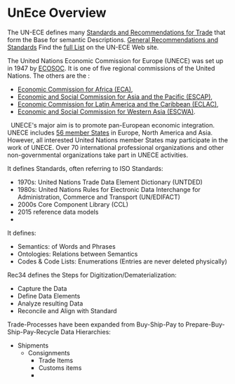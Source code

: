 # UnEce Overview

The UN-ECE defines many [Standards and Recommendations for Trade](https://unece.org/trade/uncefact/mainstandards)  that form the Base for semantic Descriptions. [General Recommendations and Standards](https://tfig.unece.org/contents/recommendations-and-standards.htm)
Find the [full List](https://tfig.unece.org/contents/unece-uncefact-recommendations.htm) on the UN-ECE Web site. 

The United Nations Economic Commission for Europe (UNECE) was set up in 1947 by [ECOSOC](http://www.un.org/esa/coordination/ecosoc/). It is one of five regional commissions of the United Nations. The others are the :

-   [Economic Commission for Africa (ECA)](http://uneca.org/),
-   [Economic and Social Commission for Asia and the Pacific (ESCAP)](http://www.unescap.org/),
-   [Economic Commission for Latin America and the Caribbean (ECLAC)](http://www.eclac.org/),
-   [Economic and Social Commission for Western Asia (ESCWA)](http://www.escwa.un.org/).

 
UNECE's major aim is to promote pan-European economic integration. UNECE includes [56 member States](http://www.unece.org/oes/nutshell/member_States_representatives.html) in Europe, North America and Asia. However, all interested United Nations member States may participate in the work of UNECE. Over 70 international professional organizations and other non-governmental organizations take part in UNECE activities.

It defines Standards, often referring to ISO Standards: 
- 1970s: United Nations Trade Data Element Dictionary (UNTDED)
- 1980s: United Nations Rules for Electronic Data Interchange for Administration, Commerce and Transport (UN/EDIFACT)
- 2000s Core Component Library (CCL)
- 2015 reference data models 
- 

It defines:
- Semantics: of Words and Phrases 
- Ontologies: Relations between Semantics 
- Codes & Code Lists: Enumerations (Entries are never deleted physically)

Rec34 defines the Steps for Digitization/Dematerialization: 
- Capture the Data 
- Define Data Elements 
- Analyze resulting Data 
- Reconcile and Align with Standard

Trade-Processes have been expanded from Buy-Ship-Pay to Prepare-Buy-Ship-Pay-Recycle 
Data Hierarchies: 
- Shipments 
	- Consignments 
		- Trade Items 
		- Customs items 
		- 


